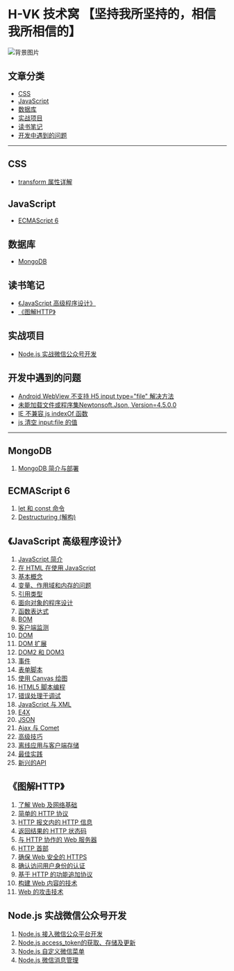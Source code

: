 
# H-VK 技术窝 【坚持我所坚持的，相信我所相信的】

![背景图片](https://github.com/SilenceHVK/Articles/raw/master/assets/images/8.jpg)

## 文章分类
- [CSS](#user-content-css)
- [JavaScript](#user-content-javascript)
- [数据库](#user-content-数据库)
- [实战项目](#user-content-实战项目)
- [读书笔记](#user-content-读书笔记)
- [开发中遇到的问题](#user-content-开发中遇到的问题)
---
## CSS
- [transform 属性详解](https://github.com/SilenceHVK/Articles/issues/10)

## JavaScript
- [ECMAScript 6](#ecmascript-6)

## 数据库
- [MongoDB](#mongodb)

## 读书笔记
- [《JavaScript 高级程序设计》](#javascript-高级程序设计)
- [《图解HTTP》](#图解http)

## 实战项目
- [Node.js 实战微信公众号开发](#nodejs-实战微信公众号开发)

## 开发中遇到的问题
- [Android WebView 不支持 H5 input type="file" 解决方法](https://github.com/SilenceHVK/Articles/issues/11)
- [未能加载文件或程序集Newtonsoft.Json, Version=4.5.0.0](https://github.com/SilenceHVK/Articles/issues/12)
- [IE 不兼容 js indexOf 函数](https://github.com/SilenceHVK/Articles/issues/13)
- [js 清空 input:file 的值](https://github.com/SilenceHVK/Articles/issues/14)
---

## MongoDB
1. [MongoDB 简介与部署](https://github.com/SilenceHVK/Articles/issues/3)

## ECMAScript 6
1. [let 和 const 命令](https://github.com/SilenceHVK/Articles/issues/1)
2. [Destructuring (解构)](https://github.com/SilenceHVK/Articles/issues/2)

## 《JavaScript 高级程序设计》
1. [JavaScript 简介](https://github.com/SilenceHVK/Articles/issues/8)
2. [在 HTML 在使用 JavaScript](https://github.com/SilenceHVK/Articles/issues/9)
3. [基本概念](https://github.com/SilenceHVK/Articles/issues/15)
4. [变量、作用域和内存的问题]()
5. [引用类型]()
6. [面向对象的程序设计]()
7. [函数表达式]()
8. [BOM]()
9. [客户端监测]()
10. [DOM]()
11. [DOM 扩展]()
12. [DOM2 和 DOM3]()
13. [事件]()
14. [表单脚本]()
15. [使用 Canvas 绘图]()
16. [HTML5 脚本编程]()
17. [错误处理于调试]()
18. [JavaScript 与 XML]()
19. [E4X]()
20. [JSON]()
21. [Ajax 与 Comet]()
22. [高级技巧]()
23. [离线应用与客户端存储]()
24. [最佳实践]()
25. [新兴的API]()

## 《图解HTTP》
1. [了解 Web 及网络基础]()
2. [简单的 HTTP 协议]()
3. [HTTP 报文内的 HTTP 信息]()
4. [返回结果的 HTTP 状态码]()
5. [与 HTTP 协作的 Web 服务器]()
6. [HTTP 首部]()
7. [确保 Web 安全的 HTTPS]()
8. [确认访问用户身份的认证]()
9. [基于 HTTP 的功能追加协议]()
10. [构建 Web 内容的技术]()
11. [Web 的攻击技术]()

## Node.js 实战微信公众号开发
1. [Node.js 接入微信公众平台开发](https://github.com/SilenceHVK/Articles/issues/4)
2. [Node.js access_token的获取、存储及更新](https://github.com/SilenceHVK/Articles/issues/5)
3. [Node.js 自定义微信菜单](https://github.com/SilenceHVK/Articles/issues/6)
4. [Node.js 微信消息管理](https://github.com/SilenceHVK/Articles/issues/7)

